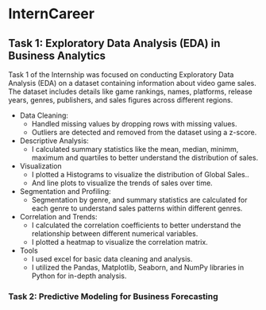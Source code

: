 # InternCareer

## Task 1: Exploratory Data Analysis (EDA) in Business Analytics
Task 1 of the Internship was focused on conducting Exploratory Data Analysis (EDA) on a dataset containing information about video game sales. The dataset includes details like game rankings, names, platforms, release years, genres, publishers, and sales figures across different regions.

* Data Cleaning:
  - Handled missing values by dropping rows with missing values.
  - Outliers are detected and removed from the dataset using a z-score.
* Descriptive Analysis:
  - I calculated summary statistics like the mean, median, minimm, maximum and quartiles to better understand the distribution of sales.
* Visualization
  - I plotted a Histograms to visualize the distribution of Global Sales..
  - And line plots to visualize the trends of sales over time.
* Segmentation and Profiling:
  - Segmentation by genre, and summary statistics are calculated for each genre to understand sales patterns within different genres.
* Correlation and Trends:
  - I calculated the correlation coefficients to better understand the relationship between different numerical variables.
  - I plotted a heatmap to visualize the correlation matrix.
* Tools
  - I used excel for basic data cleaning and analysis.
  - I utilized the Pandas, Matplotlib, Seaborn, and NumPy libraries in Python for in-depth analysis.
 
### Task 2: Predictive Modeling for Business Forecasting


